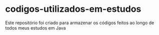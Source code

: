 # codigos-utilizados-em-estudos
Este repositório foi criado para armazenar os códigos feitos ao longo de todos meus estudos em Java
